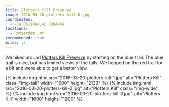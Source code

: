 ```yaml
---
title: Plotters Kill Preserve
image: 2016-03-20-plotters-kill-0.jpg
coordinates:
  - -74.0521084,42.8284966
locations:
  - Rotterdam, NY
recommended: true
miles: .5
---
```


We hiked around [Plotters Kill Preserve](http://www.alltrails.com/trail/us/new-york/plotter-kill-preserve) by starting on the blue trail. The blue trail is nice, but has limited views of the falls. We hopped on the red trail for a bit and were able to get a better view.

<div class="photos">
{% include img.html src="2016-03-20-plotters-kill-1.jpg" alt="Plotters Kill" class="img-tall" width="1600" height="2133" %} {% include img.html src="2016-03-20-plotters-kill-2.jpg"  alt="Plotters Kill" class="img-wide" %}
{% include img.html src="2016-03-20-plotters-kill-3.jpg"  alt="Plotters Kill" width="1600" height="1200" %}
</div>
